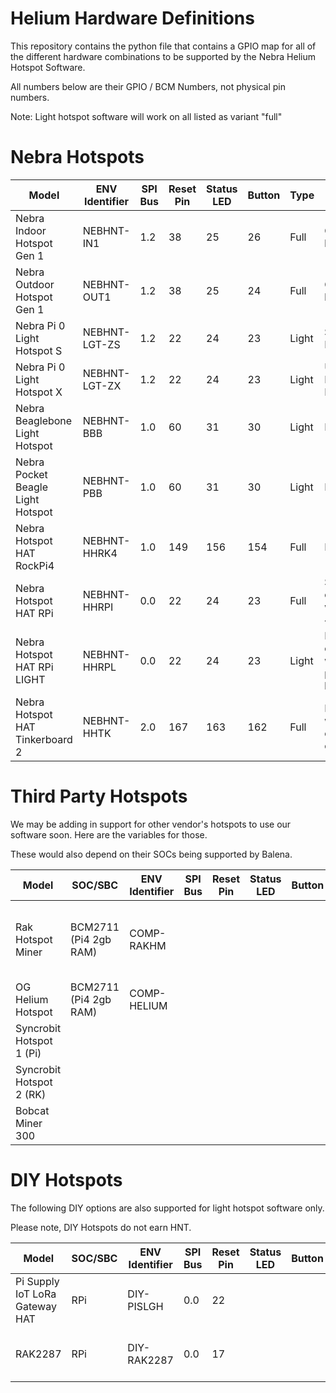 # Helium Hardware Definitions

This repository contains the python file that contains a GPIO map for all of the different hardware combinations to be supported by the Nebra Helium Hotspot Software.


All numbers below are their GPIO / BCM Numbers, not physical pin numbers.

Note: Light hotspot software will work on all listed as variant "full"

# Nebra Hotspots

| Model | ENV Identifier | SPI Bus | Reset Pin | Status LED | Button |Type | Notes |
| --- | --- | --- | --- | --- | --- | --- | --- |
| Nebra Indoor Hotspot Gen 1 | NEBHNT-IN1 | 1.2 | 38 | 25 | 26 | Full | CM3 based |
| Nebra Outdoor Hotspot Gen 1 | NEBHNT-OUT1 | 1.2 | 38 | 25 | 24 |  Full | CM3 based |
| Nebra Pi 0 Light Hotspot S | NEBHNT-LGT-ZS | 1.2 | 22 | 24 | 23 |  Light | SPI Based Ethernet |
| Nebra Pi 0 Light Hotspot X | NEBHNT-LGT-ZX | 1.2 | 22 | 24 | 23 |  Light |  USB Based Ethernet |
| Nebra Beaglebone Light Hotspot | NEBHNT-BBB | 1.0 | 60 | 31  | 30  |  Light | In Planning |
| Nebra Pocket Beagle Light Hotspot | NEBHNT-PBB | 1.0 | 60 | 31 | 30 | Light | In Planning |
| Nebra Hotspot HAT RockPi4 | NEBHNT-HHRK4 | 1.0 | 149 | 156 | 154 |  Full | In Planning |
| Nebra Hotspot HAT RPi | NEBHNT-HHRPI | 0.0 | 22 | 24 | 23 |  Full |  Should be compatible with 3+ & 4 |
| Nebra Hotspot HAT RPi LIGHT | NEBHNT-HHRPL | 0.0 | 22 | 24 | 23 |  Light |  Light is compatible with all 40 pin headers |
| Nebra Hotspot HAT Tinkerboard 2 | NEBHNT-HHTK | 2.0 | 167 | 163 | 162 |  Full |  Light would be compatible on TK1 |

# Third Party Hotspots

We may be adding in support for other vendor's hotspots to use our software soon. Here are the variables for those.

These would also depend on their SOCs being supported by Balena.

| Model | SOC/SBC | ENV Identifier | SPI Bus | Reset Pin | Status LED | Button |Type | Notes |
| --- | --- | --- | --- | --- | --- | --- | --- | --- |
| Rak Hotspot Miner | BCM2711 (Pi4 2gb RAM)  | COMP-RAKHM |  |  |   |   | Full | Only Compatible with V2 hotspots with ECC Key. |
| OG Helium Hotspot | BCM2711 (Pi4 2gb RAM) | COMP-HELIUM |  |  |   |   | Full |  |
| Syncrobit Hotspot 1 (Pi) |  |  |  |  |   |   | Full |  |
| Syncrobit Hotspot 2 (RK) |  |  |  |  |   |   | Full |  |
| Bobcat Miner 300 |  |  |  |  |   |   | Full |  |

# DIY Hotspots

The following DIY options are also supported for light hotspot software only.

Please note, DIY Hotspots do not earn HNT.

| Model | SOC/SBC | ENV Identifier | SPI Bus | Reset Pin | Status LED | Button |Type | Notes |
| --- | --- | --- | --- | --- | --- | --- | --- | --- |
| Pi Supply IoT LoRa Gateway HAT | RPi | DIY-PISLGH | 0.0 | 22 |   |   | Light | Any pi with 40 pin header |
| RAK2287 | RPi | DIY-RAK2287 | 0.0 | 17 |   |   | Light | Any pi with 40 pin header |
